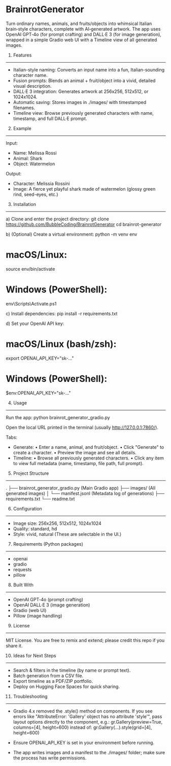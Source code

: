 # BrainrotGenerator

Turn ordinary names, animals, and fruits/objects into whimsical Italian brain‑style characters, complete with AI‑generated artwork. The app uses OpenAI GPT‑4o (for prompt crafting) and DALL·E 3 (for image generation), wrapped in a simple Gradio web UI with a Timeline view of all generated images.


1) Features
-----------
- Italian-style naming: Converts an input name into a fun, Italian-sounding character name.
- Fusion prompts: Blends an animal + fruit/object into a vivid, detailed visual description.
- DALL·E 3 integration: Generates artwork at 256x256, 512x512, or 1024x1024.
- Automatic saving: Stores images in ./images/ with timestamped filenames.
- Timeline view: Browse previously generated characters with name, timestamp, and full DALL·E prompt.


2) Example
----------
Input:
- Name: Melissa Rossi
- Animal: Shark
- Object: Watermelon

Output:
- Character: Melissia Rossini
- Image: A fierce yet playful shark made of watermelon (glossy green rind, seed-eyes, etc.)


3) Installation
---------------
a) Clone and enter the project directory:
   git clone https://github.com/BubbleCoding/BrainrotGenerator
   cd brainrot-generator

b) (Optional) Create a virtual environment:
   python -m venv env
   # macOS/Linux:
   source env/bin/activate
   # Windows (PowerShell):
   env\Scripts\Activate.ps1

c) Install dependencies:
   pip install -r requirements.txt

d) Set your OpenAI API key:
   # macOS/Linux (bash/zsh):
   export OPENAI_API_KEY="sk-..."
   # Windows (PowerShell):
   $env:OPENAI_API_KEY="sk-..."


4) Usage
--------
Run the app:
   python brainrot_generator_gradio.py

Open the local URL printed in the terminal (usually http://127.0.0.1:7860/).

Tabs:
- Generate:
  • Enter a name, animal, and fruit/object.
  • Click "Generate" to create a character.
  • Preview the image and see all details.
- Timeline:
  • Browse all previously generated characters.
  • Click any item to view full metadata (name, timestamp, file path, full prompt).


5) Project Structure
--------------------
.
├── brainrot_generator_gradio.py   (Main Gradio app)
├── images/                        (All generated images)
│   └── manifest.jsonl             (Metadata log of generations)
├── requirements.txt
└── readme.txt


6) Configuration
----------------
- Image size: 256x256, 512x512, 1024x1024
- Quality: standard, hd
- Style: vivid, natural
(These are selectable in the UI.)


7) Requirements (Python packages)
---------------------------------
- openai
- gradio
- requests
- pillow


8) Built With
-------------
- OpenAI GPT‑4o (prompt crafting)
- OpenAI DALL·E 3 (image generation)
- Gradio (web UI)
- Pillow (image handling)


9) License
----------
MIT License. You are free to remix and extend; please credit this repo if you share it.


10) Ideas for Next Steps
------------------------
- Search & filters in the timeline (by name or prompt text).
- Batch generation from a CSV file.
- Export timeline as a PDF/ZIP portfolio.
- Deploy on Hugging Face Spaces for quick sharing.


11) Troubleshooting
-------------------
- Gradio 4.x removed the .style() method on components. If you see errors like
  "AttributeError: 'Gallery' object has no attribute 'style'",
  pass layout options directly to the component, e.g.:
    gr.Gallery(preview=True, columns=[4], height=600)
  instead of:
    gr.Gallery(...).style(grid=[4], height=600)

- Ensure OPENAI_API_KEY is set in your environment before running.
- The app writes images and a manifest to the ./images/ folder; make sure the process has write permissions.
